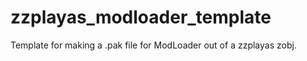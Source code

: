 # zzplayas_modloader_template
Template for making a .pak file for ModLoader out of a zzplayas zobj.

